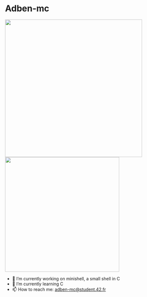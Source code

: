 # Adben-mc
<img src="https://github-readme-stats.vercel.app/api?username=gene6sis&show_icons=true&theme=gotham&?count_private=true&include_all_commits=true" length="100" width="450"> 
<img src="https://github-readme-stats.vercel.app/api/top-langs/?username=gene6sis&layout=compact&theme=gotham" length="100" width="375">

- 🔭 I’m currently working on minishell, a small shell in C
- 🌱 I’m currently learning C
- 📫 How to reach me: adben-mc@student.42.fr

<!--
**yo** is a ✨ _special_ ✨ repository because its `README.md` (this file) appears on your GitHub profile.

Here are some ideas to get you started:

- 👯 I’m looking to collaborate on ...
- 🤔 I’m looking for help with ...
- 💬 Ask me about ...
- 😄 Pronouns: ...
- ⚡ Fun fact: ...
-->
